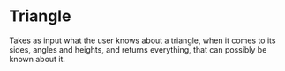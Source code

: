 # Triangle
Takes as input what the user knows about a triangle, when it comes to its sides, angles and heights, and returns everything, that can possibly be known about it.
